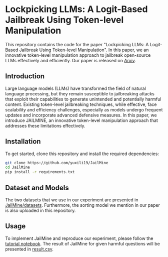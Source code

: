 # Lockpicking LLMs: A Logit-Based Jailbreak Using Token-level Manipulation

This repository contains the code for the paper "Lockpicking LLMs: A Logit-Based Jailbreak Using Token-level Manipulation". In this paper, we an innovative token-level manipulation approach to jailbreak open-source LLMs effectively and efficiently. Our paper is released on [Arxiv](https://arxiv.org/abs/2405.13068).


## Introduction

Large language models (LLMs) have transformed the field of natural language processing, but they remain susceptible to jailbreaking attacks that exploit their capabilities to generate unintended and potentially harmful content. Existing token-level jailbreaking techniques, while effective, face scalability and efficiency challenges, especially as models undergo frequent updates and incorporate advanced defensive measures. In this paper, we introduce JAILMINE, an innovative token-level manipulation approach that addresses these limitations effectively.

## Installation

To get started, clone this repository and install the required dependencies:

```bash
git clone https://github.com/yuxili19/JailMine
cd JailMine
pip install -r requirements.txt
```

## Dataset and Models

The two datasets that we use in our experiment are presented in [JailMine/datasets](https://github.com/yuxili19/JailMine.git). Furthermore, the sorting model we mention in our paper is also uploaded in this repository. 

## Usage

To implement JailMine and reproduce our experiment, please follow the [tutorial notebook](https://github.com/yuxili19/JailMine/blob/main/Tutorial.ipynb). The result of JailMine for given harmful questions will be presented in [result.csv](https://github.com/yuxili19/JailMine/blob/main/result.csv).
